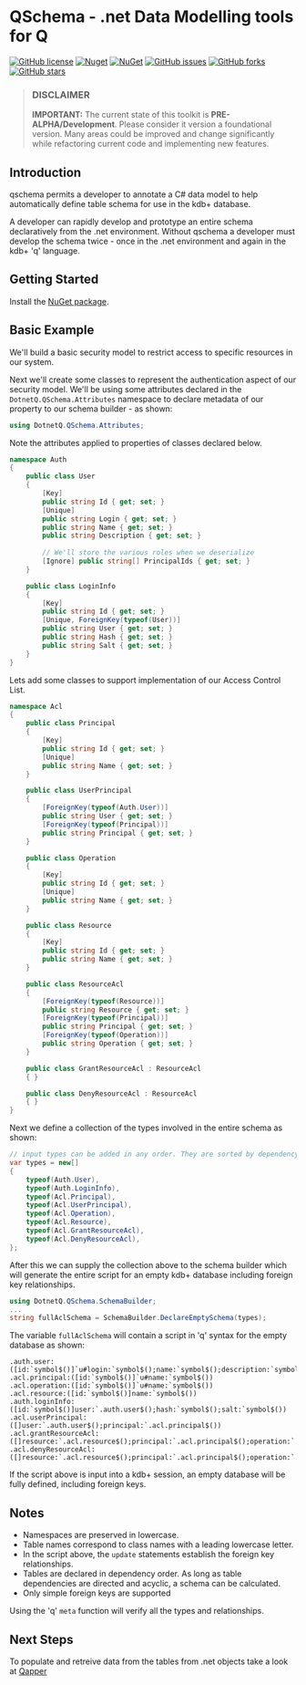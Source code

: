 # QSchema - .net Data Modelling tools for Q
[![GitHub license](https://img.shields.io/badge/license-LGPL%20v3-blue.svg)](https://github.com/dotnetq/qschema/blob/master/LICENSE)
[![Nuget](https://img.shields.io/nuget/v/QSchema.SchemaBuilder.svg)](https://www.nuget.org/packages/QSchema.SchemaBuilder)
[![NuGet](https://img.shields.io/nuget/dt/QSchema.SchemaBuilder.svg)](https://www.nuget.org/packages/QSchema.SchemaBuilder)
[![GitHub issues](https://img.shields.io/github/issues/dotnetq/qschema.svg)](https://github.com/dotnetq/qschema/issues)
[![GitHub forks](https://img.shields.io/github/forks/dotnetq/qschema.svg?style=social&label=Fork)](https://github.com/dotnetq/qschema/network)
[![GitHub stars](https://img.shields.io/github/stars/dotnetq/qschema.svg?style=social&label=Star)](https://github.com/dotnetq/qschema/stargazers)

> ### DISCLAIMER
> **IMPORTANT:** The current state of this toolkit is **PRE-ALPHA/Development**. Please consider it version a foundational version. Many areas could be improved and change significantly while refactoring current code and implementing new features. 

## Introduction
qschema permits a developer to annotate a C# data model to help automatically define table schema for use in the kdb+ database. 

A developer can rapidly develop and prototype an entire schema declaratively from the .net environment. Without qschema a developer must develop the schema twice - once in the .net environment and again in the kdb+ 'q' language.

## Getting Started
Install the [NuGet package](https://www.nuget.org/packages/QSchema.SchemaBuilder).

## Basic Example

We'll build a basic security model to restrict access to specific resources in our system.

Next we'll create some classes to represent the authentication aspect of our security model. We'll be using some attributes declared in the ```DotnetQ.QSchema.Attributes``` namespace to declare metadata of our property to our schema builder - as shown:

```cs
using DotnetQ.QSchema.Attributes;
```

Note the attributes applied to properties of classes declared below.

```cs
namespace Auth
{
    public class User
    {
        [Key]
        public string Id { get; set; }
        [Unique]
        public string Login { get; set; }
        public string Name { get; set; }
        public string Description { get; set; }
	
        // We'll store the various roles when we deserialize
        [Ignore] public string[] PrincipalIds { get; set; }	
    }

    public class LoginInfo
    {
        [Key]
        public string Id { get; set; }
        [Unique, ForeignKey(typeof(User))]
        public string User { get; set; }
        public string Hash { get; set; }
        public string Salt { get; set; }
    }
}
```

Lets add some classes to support implementation of our Access Control List.

```cs
namespace Acl
{
    public class Principal
    {
        [Key]
        public string Id { get; set; }
        [Unique]
        public string Name { get; set; }
    }

    public class UserPrincipal
    {
        [ForeignKey(typeof(Auth.User))]
        public string User { get; set; }
        [ForeignKey(typeof(Principal))]
        public string Principal { get; set; }
    }

    public class Operation
    {
        [Key]
        public string Id { get; set; }
        [Unique]
        public string Name { get; set; }
    }

    public class Resource
    {
        [Key]
        public string Id { get; set; }
        public string Name { get; set; }
    }

    public class ResourceAcl
    {
        [ForeignKey(typeof(Resource))]
        public string Resource { get; set; }
        [ForeignKey(typeof(Principal))]
        public string Principal { get; set; }
        [ForeignKey(typeof(Operation))]
        public string Operation { get; set; }
    }

    public class GrantResourceAcl : ResourceAcl
    { }

    public class DenyResourceAcl : ResourceAcl
    { }
}
```

Next we define a collection of the types involved in the entire schema as shown:
```cs
// input types can be added in any order. They are sorted by dependency later
var types = new[] 
{
	typeof(Auth.User),
	typeof(Auth.LoginInfo),
	typeof(Acl.Principal),
	typeof(Acl.UserPrincipal),
	typeof(Acl.Operation),
	typeof(Acl.Resource),
	typeof(Acl.GrantResourceAcl),
	typeof(Acl.DenyResourceAcl),
};
```

After this we can supply the collection above to the schema builder which will generate the entire script for an empty kdb+ database including foreign key relationships.

```cs
using DotnetQ.QSchema.SchemaBuilder;
...
string fullAclSchema = SchemaBuilder.DeclareEmptySchema(types);
```

The variable ```fullAclSchema``` will contain a script in 'q' syntax for the empty database as shown:

```
.auth.user:([id:`symbol$()]`u#login:`symbol$();name:`symbol$();description:`symbol$())
.acl.principal:([id:`symbol$()]`u#name:`symbol$())
.acl.operation:([id:`symbol$()]`u#name:`symbol$())
.acl.resource:([id:`symbol$()]name:`symbol$())
.auth.loginInfo:([id:`symbol$()]user:`.auth.user$();hash:`symbol$();salt:`symbol$())
.acl.userPrincipal:([]user:`.auth.user$();principal:`.acl.principal$())
.acl.grantResourceAcl:([]resource:`.acl.resource$();principal:`.acl.principal$();operation:`.acl.operation$())
.acl.denyResourceAcl:([]resource:`.acl.resource$();principal:`.acl.principal$();operation:`.acl.operation$())
```

If the script above is input into a kdb+ session, an empty database will be fully defined, including foreign keys.

## Notes
- Namespaces are preserved in lowercase. 
- Table names correspond to class names with a leading lowercase letter.
- In the script above, the ```update``` statements establish the foreign key relationships.
- Tables are declared in dependency order. As long as table dependencies are directed and acyclic, a schema can be calculated.
- Only simple foreign keys are supported

Using the 'q' ```meta``` function will verify all the types and relationships.

## Next Steps

To populate and retreive data from the tables from .net objects take a look at [Qapper](https://github.com/dotnetq/Qapper)
